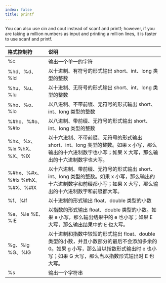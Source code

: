 ```yaml
---
index: false
title: printf
---
```


You can also use cin and cout instead of scanf and printf; however, if you are taking a million numbers as input and printing a million lines, it is faster to use scanf and printf.



| 格式控制符	                       | 说明                                                                                                         |
|:-----------------------------|:-----------------------------------------------------------------------------------------------------------|
| %c                           | 	输出一个单一的字符                                                                                                 |
| %hd、%d、%ld	                  | 以十进制、有符号的形式输出 short、int、long 类型的整数                                                                         |
| %hu、%u、%lu	                  | 以十进制、无符号的形式输出 short、int、long 类型的整数                                                                         |
| %ho、%o、%lo	                  | 以八进制、不带前缀、无符号的形式输出 short、int、long 类型的整数                                                                    |
| %#ho、%#o、%#lo	               | 以八进制、带前缀、无符号的形式输出 short、int、long 类型的整数                                                                     |
| %hx、%x、%lx %hX、%X、%lX	       | 以十六进制、不带前缀、无符号的形式输出 short、int、long 类型的整数。如果 x 小写，那么输出的十六进制数字也小写；如果 X 大写，那么输出的十六进制数字也大写。                    |
| %#hx、%#x、%#lx %#hX、%#X、%#lX	 | 以十六进制、带前缀、无符号的形式输出 short、int、long 类型的整数。如果 x 小写，那么输出的十六进制数字和前缀都小写；如果 X 大写，那么输出的十六进制数字和前缀都大写。               |
| %f、%lf	                      | 以十进制的形式输出 float、double 类型的小数                                                                               |
| %e、%le %E、%lE	               | 以指数的形式输出 float、double 类型的小数。如果 e 小写，那么输出结果中的 e 也小写；如果 E 大写，那么输出结果中的 E 也大写。                                 |
| %g、%lg %G、%lG	               | 以十进制和指数中较短的形式输出 float、double 类型的小数，并且小数部分的最后不会添加多余的 0。如果 g 小写，那么当以指数形式输出时 e 也小写；如果 G 大写，那么当以指数形式输出时 E 也大写。 |
| %s	                          | 输出一个字符串                                                                                                    |
